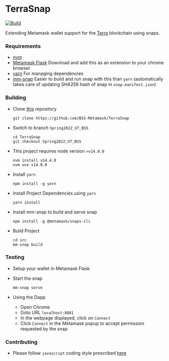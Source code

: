 # TerraSnap

[![Build](https://github.com/BSS-Metamask/TerraSnap/actions/workflows/build.yml/badge.svg?branch=main)](https://github.com/BSS-Metamask/TerraSnap/actions/workflows/build.yml)

Extending Metamask wallet support for the [Terra](https://www.terra.money/) blockchain using snaps.

### Requirements

- [nvm](https://github.com/nvm-sh/nvm)
- [Metamask Flask](https://metamask.io/flask/) Download and add this as an extension to your chrome browser
- [yarn](https://yarnpkg.com/) For managing dependencies
- [mm-snap](https://www.npmjs.com/package/@metamask/snaps-cli) Easier to build and run snap with this than `yarn` (automatically takes care of updating SHA256 hash of snap in `snap.manifest.json`)

### Building

- Clone [this](https://github.com/BSS-Metamask/TerraSnap) repository
  ```
  git clone https://github.com/BSS-Metamask/TerraSnap
  ```
- Switch to branch `Spring2022_UT_BSS`
  ```
  cd TerraSnap
  git checkout Spring2022_UT_BSS
  ```
- This project requires node version `>v14.0.0`
  ```
  nvm install v14.4.0
  nvm use v14.0.0
  ```
- Install `yarn`
  ```
  npm install -g yarn
  ```
- Install Project Dependencies using `yarn`
  ```
  yarn install
  ```
- Install mm-snap to build and serve snap
  ```
  npm install -g @metamask/snaps-cli
  ```
- Build Project
  ```
  cd src
  mm-snap build
  ```

### Testing

- Setup your wallet in Metamask Flask

- Start the snap
  ```
  mm-snap serve
  ```

- Using the Dapp
  - Open Chrome
  - Goto URL `localhost:8081`
  - In the webpage displayed, click on `Connect`
  - Click `Connect` in the Metamask popup to accept permission requested by the snap

### Contributing

- Please follow `javascript` coding style prescribed [here](https://google.github.io/styleguide/jsguide.html)
  
